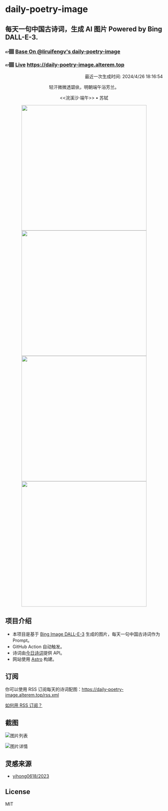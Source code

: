 
# daily-poetry-image

## 每天一句中国古诗词，生成 AI 图片 Powered by Bing DALL-E-3.

### 👉🏽 [Base On @liruifengv's daily-poetry-image](https://github.com/liruifengv/daily-poetry-image)

### 👉🏽 [Live](https://daily-poetry-image.alterem.top/) https://daily-poetry-image.alterem.top

<p align="right">
  最近一次生成时间: 2024/4/26 18:16:54
</p>
<p align="center">
轻汗微微透碧纨，明朝端午浴芳兰。
</p>
<p align="center">
<<浣溪沙·端午>> • 苏轼
</p>
<p align="center">
<img src="https://tse4.mm.bing.net/th/id/OIG2.EUYS2UcuyvYAH0xQMWDk" height="400" width="400" />
<img src="https://tse3.mm.bing.net/th/id/OIG2.r7aGOfgYzGIiuWsSUNE6" height="400" width="400" />
<img src="https://tse4.mm.bing.net/th/id/OIG2.TttO2YgWl2ZXLXxrr1hO" height="400" width="400" />
<img src="https://tse4.mm.bing.net/th/id/OIG2._UimPrh2ypRCxx4ob7iW" height="400" width="400" />
</p>

## 项目介绍

-   本项目是基于 [Bing Image DALL-E-3](https://www.bing.com/images/create) 生成的图片，每天一句中国古诗词作为 Prompt。
-   GitHub Action 自动触发。
-   诗词由[今日诗词](https://www.jinrishici.com/)提供 API。
-   网站使用 [Astro](https://astro.build) 构建。

## 订阅

你可以使用 RSS 订阅每天的诗词配图：https://daily-poetry-image.alterem.top/rss.xml

[如何用 RSS 订阅？](https://zhuanlan.zhihu.com/p/55026716)

## 截图

![图片列表](./screenshots/Snipaste_2023-12-28_21-00-26.png)

![图片详情](./screenshots/Snipaste_2023-12-28_21-00-53.png)

## 灵感来源

-   [yihong0618/2023](https://github.com/yihong0618/2023)

## License

MIT
